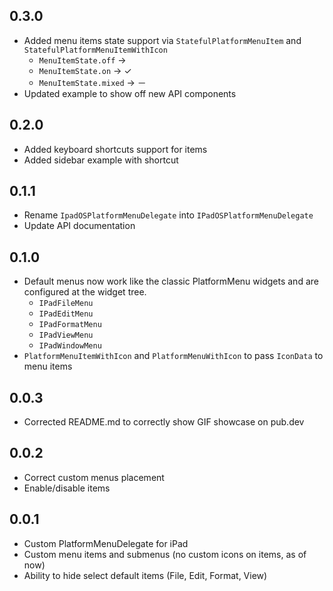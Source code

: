## 0.3.0

* Added menu items state support via `StatefulPlatformMenuItem` and `StatefulPlatformMenuItemWithIcon`
  * `MenuItemState.off` ->
  * `MenuItemState.on` -> ✓
  * `MenuItemState.mixed` -> －
* Updated example to show off new API components

## 0.2.0

* Added keyboard shortcuts support for items
* Added sidebar example with shortcut

## 0.1.1

* Rename `IpadOSPlatformMenuDelegate` into `IPadOSPlatformMenuDelegate`
* Update API documentation

## 0.1.0

* Default menus now work like the classic PlatformMenu widgets and are configured at the widget tree.
  * `IPadFileMenu`
  * `IPadEditMenu`
  * `IPadFormatMenu`
  * `IPadViewMenu`
  * `IPadWindowMenu`
* `PlatformMenuItemWithIcon` and `PlatformMenuWithIcon` to pass `IconData` to menu items

## 0.0.3

* Corrected README.md to correctly show GIF showcase on pub.dev


## 0.0.2

* Correct custom menus placement
* Enable/disable items


## 0.0.1

* Custom PlatformMenuDelegate for iPad
* Custom menu items and submenus (no custom icons on items, as of now)
* Ability to hide select default items (File, Edit, Format, View)